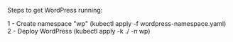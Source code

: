 Steps to get WordPress running:

1 - Create namespace "wp" (kubectl apply -f wordpress-namespace.yaml)
2 - Deploy WordPress (kubectl apply -k ./ -n wp)
